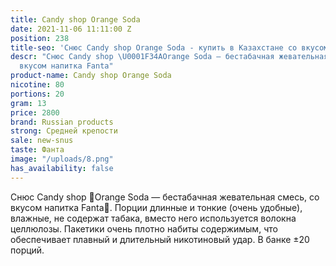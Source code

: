 ```yaml
---
title: Candy shop Orange Soda
date: 2021-11-06 11:11:00 Z
position: 238
title-seo: 'Снюс Candy shop Orange Soda - купить в Казахстане со вкусом  '
descr: "Снюс Candy shop \U0001F34AOrange Soda — бестабачная жевательная смесь, со
  вкусом напитка Fanta"
product-name: Candy shop Orange Soda
nicotine: 80
portions: 20
gram: 13
price: 2800
brand: Russian products
strong: Средней крепости
sale: new-snus
taste: Фанта
image: "/uploads/8.png"
has_availability: false
---
```


Снюс Candy shop 🍊Orange Soda — бестабачная жевательная смесь, со вкусом напитка Fanta🍊. Порции длинные и тонкие (очень удобные), влажные, не содержат табака, вместо него используется волокна целлюлозы. Пакетики очень плотно набиты содержимым, что обеспечивает плавный и длительный никотиновый удар. В банке ±20 порций.
